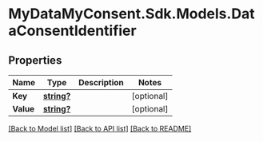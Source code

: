 # MyDataMyConsent.Sdk.Models.DataConsentIdentifier

## Properties

Name | Type | Description | Notes
------------ | ------------- | ------------- | -------------
**Key** | [**string?**](string?.md) |  | [optional] 
**Value** | [**string?**](string?.md) |  | [optional] 

[[Back to Model list]](../README.md#documentation-for-models) [[Back to API list]](../README.md#documentation-for-api-endpoints) [[Back to README]](../README.md)

